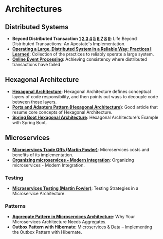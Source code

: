 # Architectures
## Distributed Systems
* **Beyond Distributed Transaction [1](https://jimmybogard.com/life-beyond-transactions-implementation-primer/) [2](https://jimmybogard.com/life-beyond-distributed-transactions-an-apostates-implementation-aggregate-coordination/) [3](https://jimmybogard.com/life-beyond-distributed-transactions-an-apostates-implementation-document-example/) [4](https://jimmybogard.com/life-beyond-distributed-transactions-an-apostates-implementation-dispatching-example/) [5](https://jimmybogard.com/life-beyond-distributed-transactions-an-apostates-implementation-failures-and-retries/) [6](https://jimmybogard.com/life-beyond-distributed-transactions-an-apostates-implementation-dispatcher-failure-recovery/) [7](https://jimmybogard.com/life-beyond-distributed-transactions-sagas/) [8](https://jimmybogard.com/life-beyond-distributed-transactions-an-apostates-implementation-relational-resources/) [9](https://jimmybogard.com/life-beyond-distributed-transactions-an-apostates-implementation-conclusion/)**: Life Beyond Distributed Transactions: An Apostate's Implementation.
* **[Operating a Large, Distributed System in a Reliable Way: Practices I Learned](https://blog.pragmaticengineer.com/operating-a-high-scale-distributed-system/)**: Collection of the practices to reliably operate a large system.
* **[Online Event Processing](https://queue.acm.org/detail.cfm?id=3321612)**: Achieving consistency where distributed transactions have failed

## Hexagonal Architecture
* **[Hexagonal Architecture](https://fideloper.com/hexagonal-architecture)**: Hexagonal Architecture defines conceptual layers of code responsibility, and then points out ways to decouple code between those layers.
* **[Ports and Adapters Pattern (Hexagonal Architecture)](https://jmgarridopaz.github.io/content/hexagonalarchitecture.html)**: Good article that resume core concepts of Hexagonal Architecture.
* **[Spring Boot Hexagonal Architecture](https://github.com/hirannor/spring-boot-hexagonal-architecture)**: Hexagonal Architecture's Example with Spring Boot.

## Microservices
* **[Microservices Trade Offs (Martin Fowler)](https://martinfowler.com/articles/microservice-trade-offs.html)**: Microservices costs and benefits of its implementation.
* **[Organizing microservices - Modern Integration](http://wei-meilin.blogspot.com/2017/08/organizing-microservices-modern.html)**: Organizing microservices - Modern Integration.
### Testing
* **[Microservices Testing (Martin Fowler)](https://martinfowler.com/articles/microservice-testing/)**: Testing Strategies in a Microservice Architecture.
### Patterns
* **[Aggregate Pattern in Microservices Architecture](https://medium.com/better-programming/why-your-microservices-architecture-needs-aggregates-342b16dd9b6d)**: Why Your Microservices Architecture Needs Aggregates.
* **[Outbox Pattern with Hibernate](https://thoughts-on-java.org/outbox-pattern-hibernate/)**: Microservices & Data – Implementing the Outbox Pattern with Hibernate.
